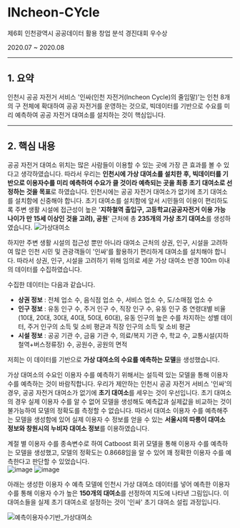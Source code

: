 # INcheon-CYcle
제6회 인천광역시 공공데이터 활용 창업 분석 경진대회 우수상

2020.07 ~ 2020.08

---
## 1. 요약
인천시 공공 자전거 서비스 '인싸(인천 자전거(Incheon Cycle)의 줄임말)'는 인천 8개의 구 전체에 확대하여 공공 자전거를 운영하는 것으로, 빅데이터를 기반으로 수요를 미리 예측하여 공공 자전거 대여소를 설치하는 것이 핵심입니다.

---
## 2. 핵심 내용
공공 자전거 대여소 위치는 많은 사람들이 이용할 수 있는 곳에 가장 큰 효과를 볼 수 있다고 생각하였습니다.
따라서 우리는 **인천시에 가상 대여소를 설치한 후, 빅데이터를 기반으로 이용자수를 미리 예측하여 수요가 클 것이라 예측되는 곳을 최종 초기 대여소로 선정하는 것을 목표**로 하였습니다. 
인천시에는 공공 자전거 대여소가 없기에 초기 대여소를 설치함에 신중해야 합니다. 
초기 대여소를 설치함에 앞서 시민들의 이용이 편리하도록 주변 생활 시설에 접근성이 높은 '**지하철역 출입구, 고등학교(공공자전거 이용 가능 나이가 만 15세 이상인 것을 고려), 공원**' 근처에 총 **235개의 가상 초기 대여소**를 생성하였습니다.
![가상대여소](https://github.com/eunjiiiiii/INcheon-CYcle/assets/47842737/833de454-9d7e-415d-b827-2cee730c1ac8)



하지만 주변 생활 시설의 접근성 뿐만 아니라 대여소 근처의 상권, 인구, 시설을 고려하여 많은 인천 시민 및 관광객들이 '인싸'를 활용하기 편리하게 대여소를 설치해야 합니다. 
따라서 상권, 인구, 시설을 고려하기 위해 임의로 세운 가상 대여소 반경 100m 이내의 데이터를 수집하였습니다.


수집한 데이터는 다음과 같습니다.


- **상권 정보**
  : 전체 업소 수, 음식점 업소  수, 서비스 업소 수, 도/소매점 업소 수
- **인구 정보**
  : 유동 인구 수, 주거 인구 수, 직장 인구 수, 유동 인구 중 연령대별 비율(10대, 20대, 30대, 40대, 50대, 60대), 유동 인구의 높은 수를 차지하는 성별 데이터, 주거 인구의 소득 및 소비 평균과 직장 인구의 소득 및 소비 평균
- **시설 정보**
  : 공공 기관 수, 금융 기관 수, 의료/복지 기관 수, 학교 수, 교통시설(지하철역+버스정류장) 수, 공원수, 공원의 면적


저희는 이 데이터를 기반으로 **가상 대여소의 수요를 예측하는 모델**을 생성했습니다.


가상 대여소의 수요인 이용자 수를 예측하기 위해서는 설득력 있는 모델을 통해 이용자 수를 예측하는 것이 바람직합니다.
우리가 제안하는 인천시 공공 자전거 서비스 '인싸'의 경우, 공공 자전거 대여소가 없기에 **초기 대여소**를 세우는 것이 우선입니다.
초기 대여소의 경우 실제 이용자 수를 알 수 없어 모델을 생성해도 예측값과 실제값을 비교하는 것이 불가능하여 모델의 정확도를 측정할 수 없습니다. 따라서 대여소 이용자 수를 예측해주는 모델을 생성함에 있어 실제 이용자 수 정보를 얻을 수 있는 **서울시의 따릉이 대여소 정보와 창원시의 누비자 대여소 정보**를 이용하였습니다. 


계절 별 이용자 수를 종속변수로 하여 Catboost 회귀 모델을 통해 이용자 수를 예측하는 모델을 생성했고, 모델의 정확도는 0.8668임을 알 수 있어 꽤 정확한 이용자 수를 예측한다고 판단할 수 있었습니다.  
![image](https://github.com/eunjiiiiii/INcheon-CYcle/assets/47842737/662cf353-4252-4c76-9d69-95e8309c6150)
![image](https://github.com/eunjiiiiii/INcheon-CYcle/assets/47842737/b3a42b32-1176-4b2e-95dd-5b301cd84e07)

아래는 생성한 이용자 수 예측 모델에 인천시 가상 대여소 데이터를 넣어 예측한 이용자 수를 통해 이용자 수가 높은 **150개의 대여소**를 선정하여 지도에 나타낸 그림입니다. 이 대여소들을 실제 초기 대여소로 설정하는 것이 '인싸' 초기 대여소 설립 과정입니다.

![예측이용자수기반_가상대여소](https://github.com/eunjiiiiii/INcheon-CYcle/assets/47842737/91ba5946-894a-469e-8863-d4c164981fd4)


